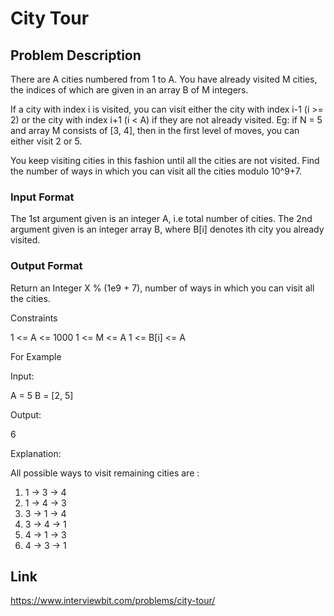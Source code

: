 # City Tour

## Problem Description

There are A cities numbered from 1 to A. You have already visited M cities, the indices of which are given in an array B of M integers.

If a city with index i is visited, you can visit either the city with index i-1 (i >= 2) or the city with index i+1 (i < A) if they are not already visited.
Eg: if N = 5 and array M consists of [3, 4], then in the first level of moves, you can either visit 2 or 5.

You keep visiting cities in this fashion until all the cities are not visited.
Find the number of ways in which you can visit all the cities modulo 10^9+7.

### Input Format

The 1st argument given is an integer A, i.e total number of cities.
The 2nd argument given is an integer array B, where B[i] denotes ith city you already visited.

### Output Format

Return an Integer X % (1e9 + 7), number of ways in which you can visit all the cities.

Constraints

1 <= A <= 1000
1 <= M <= A
1 <= B[i] <= A

For Example 

Input:

A = 5
B = [2, 5]

Output:


6

Explanation:

All possible ways to visit remaining cities are :
1. 1 -> 3 -> 4
2. 1 -> 4 -> 3
3. 3 -> 1 -> 4
4. 3 -> 4 -> 1
5. 4 -> 1 -> 3
6. 4 -> 3 -> 1

## Link

https://www.interviewbit.com/problems/city-tour/
